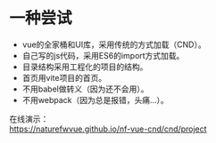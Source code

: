 
# 一种尝试
* vue的全家桶和UI库，采用传统的方式加载（CND）。
* 自己写的js代码，采用ES6的import方式加载。
* 目录结构采用工程化的项目的结构。
* 首页用vite项目的首页。
* 不用babel做转义（因为还不会用）。
* 不用webpack（因为总是报错，头痛...）。


在线演示：  
https://naturefwvue.github.io/nf-vue-cnd/cnd/project

